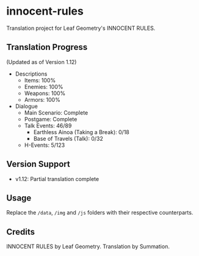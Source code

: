 # innocent-rules
Translation project for Leaf Geometry's INNOCENT RULES.

## Translation Progress
(Updated as of Version 1.12)
- Descriptions
    - Items: 100%
    - Enemies: 100%
    - Weapons: 100%
    - Armors: 100%
- Dialogue
    - Main Scenario: Complete
    - Postgame: Complete
    - Talk Events: 46/89
        - Earthless Ainoa (Taking a Break): 0/18
        - Base of Travels (Talk): 0/32
    - H-Events: 5/123

## Version Support
- v1.12: Partial translation complete

## Usage
Replace the `/data`, `/img` and `/js` folders with their respective counterparts.

## Credits
INNOCENT RULES by Leaf Geometry.
Translation by Summation.
